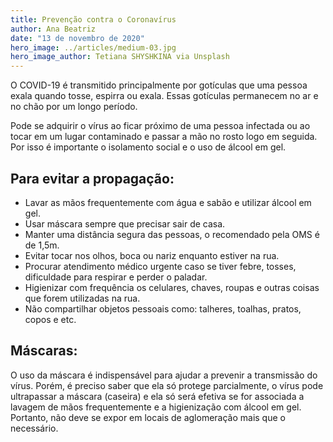 ```yaml
---
title: Prevenção contra o Coronavírus
author: Ana Beatriz
date: "13 de novembro de 2020"
hero_image: ../articles/medium-03.jpg
hero_image_author: Tetiana SHYSHKINA via Unsplash
---
```


O COVID-19 é transmitido principalmente por gotículas que uma pessoa exala quando tosse, espirra ou exala. Essas gotículas permanecem no ar e no chão por um longo período.

Pode se adquirir o vírus ao ficar próximo de uma pessoa infectada ou ao tocar em um lugar contaminado e passar a mão no rosto logo em seguida. Por isso é importante o isolamento social e o uso de álcool em gel.

## Para evitar a propagação:

- Lavar as mãos frequentemente com água e sabão e utilizar álcool em gel.
- Usar máscara sempre que precisar sair de casa.
- Manter uma distância segura das pessoas, o recomendado pela OMS é de 1,5m.
- Evitar tocar nos olhos, boca ou nariz enquanto estiver na rua.
- Procurar atendimento médico urgente caso se tiver febre, tosses, dificuldade para respirar e perder o paladar.
- Higienizar com frequência os celulares, chaves, roupas e outras coisas que forem utilizadas na rua.
- Não compartilhar objetos pessoais como: talheres, toalhas, pratos, copos e etc.

## Máscaras:

O uso da máscara é indispensável para ajudar a prevenir a transmissão do vírus. Porém, é preciso saber que ela só protege parcialmente, o vírus pode ultrapassar a máscara (caseira) e ela só será efetiva se for associada a lavagem de mãos frequentemente e a higienização com álcool em gel. Portanto, não deve se expor em locais de aglomeração mais que o necessário.
